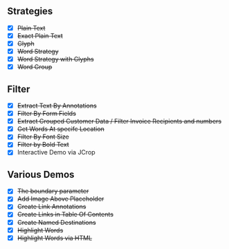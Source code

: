 ## Strategies

- [x] ~~Plain Text~~
- [x] ~~Exact Plain Text~~
- [x] ~~Glyph~~
- [x] ~~Word Strategy~~
- [x] ~~Word Strategy with Glyphs~~
- [x] ~~Word Group~~

## Filter
- [x] ~~Extract Text By Annotations~~
- [x] ~~Filter By Form Fields~~
- [x] ~~Extract Grouped Customer Data / Filter Invoice Recipients and numbers~~        
- [x] ~~Get Words At specifc Location~~
- [x] ~~Filter By Font Size~~
- [x] ~~Filter by Bold Text~~
- [x] Interactive Demo via JCrop

## Various Demos
- [x] ~~The boundary parameter~~ 
- [x] ~~Add Image Above Placeholder~~
- [x] ~~Create Link Annotations~~
- [x] ~~Create Links in Table Of Contents~~ 
- [x] ~~Create Named Destinations~~
- [x] ~~Highlight Words~~
- [x] ~~Highlight Words via HTML~~